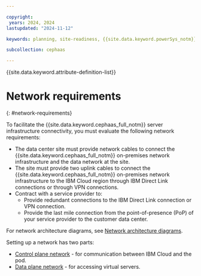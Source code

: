```yaml
---

copyright:
 years: 2024, 2024
lastupdated: "2024-11-12"

keywords: planning, site-readiness, {{site.data.keyword.powerSys_notm}} as a service, private cloud

subcollection: cephaas

---
```


{{site.data.keyword.attribute-definition-list}}

# Network requirements
{: #network-requirements}

To facilitate the {{site.data.keyword.cephaas_full_notm}} server infrastructure connectivity, you must evaluate the following network requirements:
* The data center site must provide network cables to connect the {{site.data.keyword.cephaas_full_notm}} on-premises network infrastructure and the data network at the site.
* The site must provide two uplink cables to connect the {{site.data.keyword.cephaas_full_notm}} on-premises network infrastructure to the IBM Cloud region through IBM Direct Link connections or through VPN connections.
* Contract with a service provider to:
    * Provide redundant connections to the IBM Direct Link connection or VPN connection.
    * Provide the last mile connection from the point-of-presence (PoP) of your service provider to the customer data center.  

For network architecture diagrams, see [Network architecture diagrams](/docs/power-iaas?topic=power-iaas-network-private-cloud#netwok-architecture-diagrams).

Setting up a network has two parts:
* [Control plane network](/docs/power-iaas?topic=power-iaas-network-private-cloud#control-plane-network) - for communication between IBM Cloud and the pod.
* [Data plane network](/docs/power-iaas?topic=power-iaas-network-private-cloud#data-plane-network) - for accessing virtual servers.


